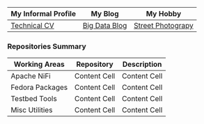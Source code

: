 | My Informal Profile |My Blog| My Hobby|
| ------------- | ------------- |------------- |
| [Technical CV](https://javiroman.github.io) | [Big Data Blog](https://www.dataintensive.info)  | [Street Photograpy](https://www.viewbug.com/member/javiroman) |


### Repositories Summary

| Working Areas |Repository| Description |
| ------------- | ------------- |------------- |
| Apache NiFi  | Content Cell  | Content Cell  |
| Fedora Packages  | Content Cell  |Content Cell  |
| Testbed Tools  | Content Cell  |Content Cell  |
| Misc Utilities  | Content Cell  |Content Cell  |


